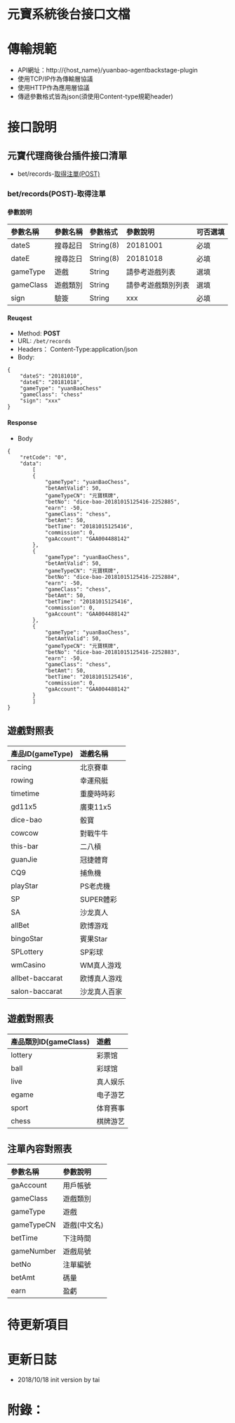 # 元寶系統後台接口文檔


# 傳輸規範

  - API網址：http://{host_name}/yuanbao-agentbackstage-plugin
  - 使用TCP/IP作為傳輸層協議
  - 使用HTTP作為應用層協議
  - 傳遞參數格式皆為json(須使用Content-type規範header)
  

# 接口說明
## 元寶代理商後台插件接口清單

  - bet/records-<a href="#bet/records/rank(POST)">取得注單(POST)</a>
  



### <p id="bet/records(POST)">bet/records(POST)-取得注單</p>

#### <p id="parametersTable">參數說明</p>
|參數名稱|參數名稱|參數格式|參數說明|可否選填|
|:--|:--|:--|:--|:--|
|dateS|搜尋起日|String(8)|20181001|必填|
|dateE|搜尋訖日|String(8)|20181018|必填|
|gameType|遊戲|String|請參考遊戲列表|選填|
|gameClass|遊戲類別|String|請參考遊戲類別列表|選填|
|sign|驗簽|String|xxx|必填|

  

#### Reuqest

- Method: **POST**
- URL: ```/bet/records```
- Headers： Content-Type:application/json
- Body:
```
{
	"dateS": "20181010",
	"dateE": "20181018",
	"gameType": "yuanBaoChess"
	"gameClass": "chess"
	"sign": "xxx"
}
```

#### Response
- Body
```
{
	"retCode": "0",
	"data":
	    [
		{
			"gameType": "yuanBaoChess",
			"betAmtValid": 50,
			"gameTypeCN": "元寶棋牌",
			"betNo": "dice-bao-20181015125416-2252885",
			"earn": -50,
			"gameClass": "chess",
			"betAmt": 50,
			"betTime": "20181015125416",
			"commission": 0,
			"gaAccount": "GAA004488142"
		},
		{
			"gameType": "yuanBaoChess",
			"betAmtValid": 50,
			"gameTypeCN": "元寶棋牌",
			"betNo": "dice-bao-20181015125416-2252884",
			"earn": -50,
			"gameClass": "chess",
			"betAmt": 50,
			"betTime": "20181015125416",
			"commission": 0,
			"gaAccount": "GAA004488142"
		},
		{
			"gameType": "yuanBaoChess",
			"betAmtValid": 50,
			"gameTypeCN": "元寶棋牌",
			"betNo": "dice-bao-20181015125416-2252883",
			"earn": -50,
			"gameClass": "chess",
			"betAmt": 50,
			"betTime": "20181015125416",
			"commission": 0,
			"gaAccount": "GAA004488142"
		}
	    ]
}
```






  
## <p id="gameTypeTable">遊戲對照表</p>
|產品ID(gameType)|遊戲名稱|
|:--|:--|
|racing|北京賽車|
|rowing|幸運飛艇|
|timetime|重慶時時彩|
|gd11x5|廣東11x5|
|dice-bao|骰寶|
|cowcow|對戰牛牛|
|this-bar|二八槓|
|guanJie|冠捷體育|
|CQ9|捕魚機|
|playStar|PS老虎機|
|SP|SUPER體彩|
|SA|沙龙真人|
|allBet|欧博游戏|
|bingoStar|賓果Star|
|SPLottery|SP彩球|
|wmCasino|WM真人游戏|
|allbet-baccarat|欧博真人游戏|
|salon-baccarat|沙龙真人百家|


## <p id="gameClassTable">遊戲對照表</p>
|產品類別ID(gameClass)|遊戲|
|:--|:--|
|lottery|彩票馆|
|ball|彩球馆|
|live|真人娱乐|
|egame|电子游艺|
|sport|体育赛事|
|chess|棋牌游艺|


## <p id="betResultTable">注單內容對照表</p>
|參數名稱|參數說明|
|:--|:--|
|gaAccount|用戶帳號|
|gameClass|遊戲類別|
|gameType|遊戲|
|gameTypeCN|遊戲(中文名)|
|betTime|下注時間|
|gameNumber|遊戲局號|
|betNo|注單編號|
|betAmt|碼量|
|earn|盈虧|





# 待更新項目

 

# 更新日誌
 - 2018/10/18	init version  by tai
   
   
# 附錄：

